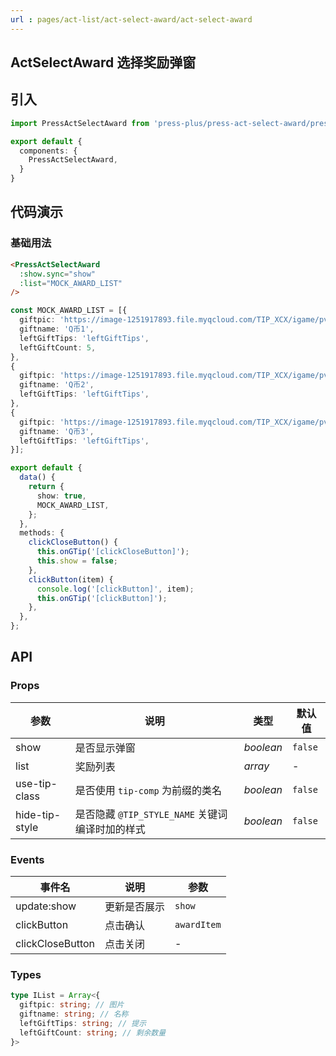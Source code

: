 ```yaml
---
url : pages/act-list/act-select-award/act-select-award
---
```


## ActSelectAward 选择奖励弹窗


## 引入

```ts
import PressActSelectAward from 'press-plus/press-act-select-award/press-act-select-award';

export default {
  components: {
    PressActSelectAward,
  }
}
```

## 代码演示

### 基础用法

```html
<PressActSelectAward
  :show.sync="show"
  :list="MOCK_AWARD_LIST"
/>
```

```ts
const MOCK_AWARD_LIST = [{
  giftpic: 'https://image-1251917893.file.myqcloud.com/TIP_XCX/igame/pvp/qb.png',
  giftname: 'Q币1',
  leftGiftTips: 'leftGiftTips',
  leftGiftCount: 5,
},
{
  giftpic: 'https://image-1251917893.file.myqcloud.com/TIP_XCX/igame/pvp/qb.png',
  giftname: 'Q币2',
  leftGiftTips: 'leftGiftTips',
},
{
  giftpic: 'https://image-1251917893.file.myqcloud.com/TIP_XCX/igame/pvp/qb.png',
  giftname: 'Q币3',
  leftGiftTips: 'leftGiftTips',
}];

export default {
  data() {
    return {
      show: true,
      MOCK_AWARD_LIST,
    };
  },
  methods: {
    clickCloseButton() {
      this.onGTip('[clickCloseButton]');
      this.show = false;
    },
    clickButton(item) {
      console.log('[clickButton]', item);
      this.onGTip('[clickButton]');
    },
  },
};
```

## API

### Props

| 参数           | 说明                                            | 类型      | 默认值  |
| -------------- | ----------------------------------------------- | --------- | ------- |
| show           | 是否显示弹窗                                    | _boolean_ | `false` |
| list           | 奖励列表                                        | _array_   | -       |
| use-tip-class  | 是否使用 `tip-comp` 为前缀的类名                | _boolean_ | `false` |
| hide-tip-style | 是否隐藏 `@TIP_STYLE_NAME` 关键词编译时加的样式 | _boolean_ | `false` |


### Events

| 事件名           | 说明         | 参数        |
| ---------------- | ------------ | ----------- |
| update:show      | 更新是否展示 | `show`      |
| clickButton      | 点击确认     | `awardItem` |
| clickCloseButton | 点击关闭     | -           |

### Types

```ts
type IList = Array<{
  giftpic: string; // 图片
  giftname: string; // 名称
  leftGiftTips: string; // 提示
  leftGiftCount: string; // 剩余数量
}>
```
